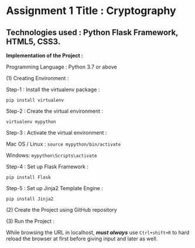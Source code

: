 # Assignment 1 Title : Cryptography

## Technologies used : Python Flask Framework, HTML5, CSS3.

**Implementation of the Project :**

Programming Language : Python 3.7 or above

(1) Creating Environment :

Step-1 : Install the virtualenv package :

  ` pip install virtualenv `
  
Step-2 : Create the virtual environment :

  `virtualenv mypython`

Step-3 : Activate the virtual environment :

Mac OS / Linux : `source mypython/bin/activate`

Windows: `mypython\Scripts\activate`

Step-4 : Set up Flask Framework :

  `pip install Flask`

Step-5 : Set up Jinja2 Template Engine : 

  `pip install Jinja2`

(2) Create the Project using GitHub repository

(3) Run the Project : 

  While browsing the URL in localhost, **_must always_** use `Ctrl+shift+R` to hard reload the browser at first before giving input and later as well.
